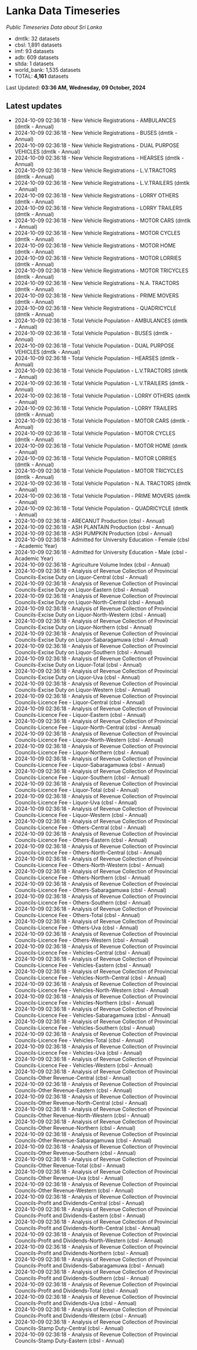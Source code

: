 # Lanka Data Timeseries
*Public Timeseries Data about Sri Lanka*

* dmtlk: 32 datasets
* cbsl: 1,891 datasets
* imf: 93 datasets
* adb: 609 datasets
* sltda: 1 datasets
* world_bank: 1,535 datasets
* TOTAL: **4,161** datasets

Last Updated: **03:36 AM, Wednesday, 09 October, 2024**

## Latest updates

* 2024-10-09 02:36:18 - New Vehicle Registrations - AMBULANCES (dmtlk - Annual)
* 2024-10-09 02:36:18 - New Vehicle Registrations - BUSES (dmtlk - Annual)
* 2024-10-09 02:36:18 - New Vehicle Registrations - DUAL PURPOSE VEHICLES (dmtlk - Annual)
* 2024-10-09 02:36:18 - New Vehicle Registrations - HEARSES (dmtlk - Annual)
* 2024-10-09 02:36:18 - New Vehicle Registrations - L.V.TRACTORS (dmtlk - Annual)
* 2024-10-09 02:36:18 - New Vehicle Registrations - L.V.TRAILERS (dmtlk - Annual)
* 2024-10-09 02:36:18 - New Vehicle Registrations - LORRY OTHERS (dmtlk - Annual)
* 2024-10-09 02:36:18 - New Vehicle Registrations - LORRY TRAILERS (dmtlk - Annual)
* 2024-10-09 02:36:18 - New Vehicle Registrations - MOTOR CARS (dmtlk - Annual)
* 2024-10-09 02:36:18 - New Vehicle Registrations - MOTOR CYCLES (dmtlk - Annual)
* 2024-10-09 02:36:18 - New Vehicle Registrations - MOTOR HOME (dmtlk - Annual)
* 2024-10-09 02:36:18 - New Vehicle Registrations - MOTOR LORRIES (dmtlk - Annual)
* 2024-10-09 02:36:18 - New Vehicle Registrations - MOTOR TRICYCLES (dmtlk - Annual)
* 2024-10-09 02:36:18 - New Vehicle Registrations - N.A. TRACTORS (dmtlk - Annual)
* 2024-10-09 02:36:18 - New Vehicle Registrations - PRIME MOVERS (dmtlk - Annual)
* 2024-10-09 02:36:18 - New Vehicle Registrations - QUADRICYCLE (dmtlk - Annual)
* 2024-10-09 02:36:18 - Total Vehicle Population - AMBULANCES (dmtlk - Annual)
* 2024-10-09 02:36:18 - Total Vehicle Population - BUSES (dmtlk - Annual)
* 2024-10-09 02:36:18 - Total Vehicle Population - DUAL PURPOSE VEHICLES (dmtlk - Annual)
* 2024-10-09 02:36:18 - Total Vehicle Population - HEARSES (dmtlk - Annual)
* 2024-10-09 02:36:18 - Total Vehicle Population - L.V.TRACTORS (dmtlk - Annual)
* 2024-10-09 02:36:18 - Total Vehicle Population - L.V.TRAILERS (dmtlk - Annual)
* 2024-10-09 02:36:18 - Total Vehicle Population - LORRY OTHERS (dmtlk - Annual)
* 2024-10-09 02:36:18 - Total Vehicle Population - LORRY TRAILERS (dmtlk - Annual)
* 2024-10-09 02:36:18 - Total Vehicle Population - MOTOR CARS (dmtlk - Annual)
* 2024-10-09 02:36:18 - Total Vehicle Population - MOTOR CYCLES (dmtlk - Annual)
* 2024-10-09 02:36:18 - Total Vehicle Population - MOTOR HOME (dmtlk - Annual)
* 2024-10-09 02:36:18 - Total Vehicle Population - MOTOR LORRIES (dmtlk - Annual)
* 2024-10-09 02:36:18 - Total Vehicle Population - MOTOR TRICYCLES (dmtlk - Annual)
* 2024-10-09 02:36:18 - Total Vehicle Population - N.A. TRACTORS (dmtlk - Annual)
* 2024-10-09 02:36:18 - Total Vehicle Population - PRIME MOVERS (dmtlk - Annual)
* 2024-10-09 02:36:18 - Total Vehicle Population - QUADRICYCLE (dmtlk - Annual)
* 2024-10-09 02:36:18 - ARECANUT Production (cbsl - Annual)
* 2024-10-09 02:36:18 - ASH PLANTAIN Production (cbsl - Annual)
* 2024-10-09 02:36:18 - ASH PUMPKIN Production (cbsl - Annual)
* 2024-10-09 02:36:18 - Admitted for University Education - Female (cbsl - Academic Year)
* 2024-10-09 02:36:18 - Admitted for University Education - Male (cbsl - Academic Year)
* 2024-10-09 02:36:18 - Agriculture Volume Index (cbsl - Annual)
* 2024-10-09 02:36:18 - Analysis of Revenue Collection of Provincial Councils-Excise Duty on Liquor-Central (cbsl - Annual)
* 2024-10-09 02:36:18 - Analysis of Revenue Collection of Provincial Councils-Excise Duty on Liquor-Eastern (cbsl - Annual)
* 2024-10-09 02:36:18 - Analysis of Revenue Collection of Provincial Councils-Excise Duty on Liquor-North-Central (cbsl - Annual)
* 2024-10-09 02:36:18 - Analysis of Revenue Collection of Provincial Councils-Excise Duty on Liquor-North-Western (cbsl - Annual)
* 2024-10-09 02:36:18 - Analysis of Revenue Collection of Provincial Councils-Excise Duty on Liquor-Northern (cbsl - Annual)
* 2024-10-09 02:36:18 - Analysis of Revenue Collection of Provincial Councils-Excise Duty on Liquor-Sabaragamuwa (cbsl - Annual)
* 2024-10-09 02:36:18 - Analysis of Revenue Collection of Provincial Councils-Excise Duty on Liquor-Southern (cbsl - Annual)
* 2024-10-09 02:36:18 - Analysis of Revenue Collection of Provincial Councils-Excise Duty on Liquor-Total (cbsl - Annual)
* 2024-10-09 02:36:18 - Analysis of Revenue Collection of Provincial Councils-Excise Duty on Liquor-Uva (cbsl - Annual)
* 2024-10-09 02:36:18 - Analysis of Revenue Collection of Provincial Councils-Excise Duty on Liquor-Western (cbsl - Annual)
* 2024-10-09 02:36:18 - Analysis of Revenue Collection of Provincial Councils-Licence Fee - Liquor-Central (cbsl - Annual)
* 2024-10-09 02:36:18 - Analysis of Revenue Collection of Provincial Councils-Licence Fee - Liquor-Eastern (cbsl - Annual)
* 2024-10-09 02:36:18 - Analysis of Revenue Collection of Provincial Councils-Licence Fee - Liquor-North-Central (cbsl - Annual)
* 2024-10-09 02:36:18 - Analysis of Revenue Collection of Provincial Councils-Licence Fee - Liquor-North-Western (cbsl - Annual)
* 2024-10-09 02:36:18 - Analysis of Revenue Collection of Provincial Councils-Licence Fee - Liquor-Northern (cbsl - Annual)
* 2024-10-09 02:36:18 - Analysis of Revenue Collection of Provincial Councils-Licence Fee - Liquor-Sabaragamuwa (cbsl - Annual)
* 2024-10-09 02:36:18 - Analysis of Revenue Collection of Provincial Councils-Licence Fee - Liquor-Southern (cbsl - Annual)
* 2024-10-09 02:36:18 - Analysis of Revenue Collection of Provincial Councils-Licence Fee - Liquor-Total (cbsl - Annual)
* 2024-10-09 02:36:18 - Analysis of Revenue Collection of Provincial Councils-Licence Fee - Liquor-Uva (cbsl - Annual)
* 2024-10-09 02:36:18 - Analysis of Revenue Collection of Provincial Councils-Licence Fee - Liquor-Western (cbsl - Annual)
* 2024-10-09 02:36:18 - Analysis of Revenue Collection of Provincial Councils-Licence Fee - Others-Central (cbsl - Annual)
* 2024-10-09 02:36:18 - Analysis of Revenue Collection of Provincial Councils-Licence Fee - Others-Eastern (cbsl - Annual)
* 2024-10-09 02:36:18 - Analysis of Revenue Collection of Provincial Councils-Licence Fee - Others-North-Central (cbsl - Annual)
* 2024-10-09 02:36:18 - Analysis of Revenue Collection of Provincial Councils-Licence Fee - Others-North-Western (cbsl - Annual)
* 2024-10-09 02:36:18 - Analysis of Revenue Collection of Provincial Councils-Licence Fee - Others-Northern (cbsl - Annual)
* 2024-10-09 02:36:18 - Analysis of Revenue Collection of Provincial Councils-Licence Fee - Others-Sabaragamuwa (cbsl - Annual)
* 2024-10-09 02:36:18 - Analysis of Revenue Collection of Provincial Councils-Licence Fee - Others-Southern (cbsl - Annual)
* 2024-10-09 02:36:18 - Analysis of Revenue Collection of Provincial Councils-Licence Fee - Others-Total (cbsl - Annual)
* 2024-10-09 02:36:18 - Analysis of Revenue Collection of Provincial Councils-Licence Fee - Others-Uva (cbsl - Annual)
* 2024-10-09 02:36:18 - Analysis of Revenue Collection of Provincial Councils-Licence Fee - Others-Western (cbsl - Annual)
* 2024-10-09 02:36:18 - Analysis of Revenue Collection of Provincial Councils-Licence Fee - Vehicles-Central (cbsl - Annual)
* 2024-10-09 02:36:18 - Analysis of Revenue Collection of Provincial Councils-Licence Fee - Vehicles-Eastern (cbsl - Annual)
* 2024-10-09 02:36:18 - Analysis of Revenue Collection of Provincial Councils-Licence Fee - Vehicles-North-Central (cbsl - Annual)
* 2024-10-09 02:36:18 - Analysis of Revenue Collection of Provincial Councils-Licence Fee - Vehicles-North-Western (cbsl - Annual)
* 2024-10-09 02:36:18 - Analysis of Revenue Collection of Provincial Councils-Licence Fee - Vehicles-Northern (cbsl - Annual)
* 2024-10-09 02:36:18 - Analysis of Revenue Collection of Provincial Councils-Licence Fee - Vehicles-Sabaragamuwa (cbsl - Annual)
* 2024-10-09 02:36:18 - Analysis of Revenue Collection of Provincial Councils-Licence Fee - Vehicles-Southern (cbsl - Annual)
* 2024-10-09 02:36:18 - Analysis of Revenue Collection of Provincial Councils-Licence Fee - Vehicles-Total (cbsl - Annual)
* 2024-10-09 02:36:18 - Analysis of Revenue Collection of Provincial Councils-Licence Fee - Vehicles-Uva (cbsl - Annual)
* 2024-10-09 02:36:18 - Analysis of Revenue Collection of Provincial Councils-Licence Fee - Vehicles-Western (cbsl - Annual)
* 2024-10-09 02:36:18 - Analysis of Revenue Collection of Provincial Councils-Other Revenue-Central (cbsl - Annual)
* 2024-10-09 02:36:18 - Analysis of Revenue Collection of Provincial Councils-Other Revenue-Eastern (cbsl - Annual)
* 2024-10-09 02:36:18 - Analysis of Revenue Collection of Provincial Councils-Other Revenue-North-Central (cbsl - Annual)
* 2024-10-09 02:36:18 - Analysis of Revenue Collection of Provincial Councils-Other Revenue-North-Western (cbsl - Annual)
* 2024-10-09 02:36:18 - Analysis of Revenue Collection of Provincial Councils-Other Revenue-Northern (cbsl - Annual)
* 2024-10-09 02:36:18 - Analysis of Revenue Collection of Provincial Councils-Other Revenue-Sabaragamuwa (cbsl - Annual)
* 2024-10-09 02:36:18 - Analysis of Revenue Collection of Provincial Councils-Other Revenue-Southern (cbsl - Annual)
* 2024-10-09 02:36:18 - Analysis of Revenue Collection of Provincial Councils-Other Revenue-Total (cbsl - Annual)
* 2024-10-09 02:36:18 - Analysis of Revenue Collection of Provincial Councils-Other Revenue-Uva (cbsl - Annual)
* 2024-10-09 02:36:18 - Analysis of Revenue Collection of Provincial Councils-Other Revenue-Western (cbsl - Annual)
* 2024-10-09 02:36:18 - Analysis of Revenue Collection of Provincial Councils-Profit and Dividends-Central (cbsl - Annual)
* 2024-10-09 02:36:18 - Analysis of Revenue Collection of Provincial Councils-Profit and Dividends-Eastern (cbsl - Annual)
* 2024-10-09 02:36:18 - Analysis of Revenue Collection of Provincial Councils-Profit and Dividends-North-Central (cbsl - Annual)
* 2024-10-09 02:36:18 - Analysis of Revenue Collection of Provincial Councils-Profit and Dividends-North-Western (cbsl - Annual)
* 2024-10-09 02:36:18 - Analysis of Revenue Collection of Provincial Councils-Profit and Dividends-Northern (cbsl - Annual)
* 2024-10-09 02:36:18 - Analysis of Revenue Collection of Provincial Councils-Profit and Dividends-Sabaragamuwa (cbsl - Annual)
* 2024-10-09 02:36:18 - Analysis of Revenue Collection of Provincial Councils-Profit and Dividends-Southern (cbsl - Annual)
* 2024-10-09 02:36:18 - Analysis of Revenue Collection of Provincial Councils-Profit and Dividends-Total (cbsl - Annual)
* 2024-10-09 02:36:18 - Analysis of Revenue Collection of Provincial Councils-Profit and Dividends-Uva (cbsl - Annual)
* 2024-10-09 02:36:18 - Analysis of Revenue Collection of Provincial Councils-Profit and Dividends-Western (cbsl - Annual)
* 2024-10-09 02:36:18 - Analysis of Revenue Collection of Provincial Councils-Stamp Duty-Central (cbsl - Annual)
* 2024-10-09 02:36:18 - Analysis of Revenue Collection of Provincial Councils-Stamp Duty-Eastern (cbsl - Annual)